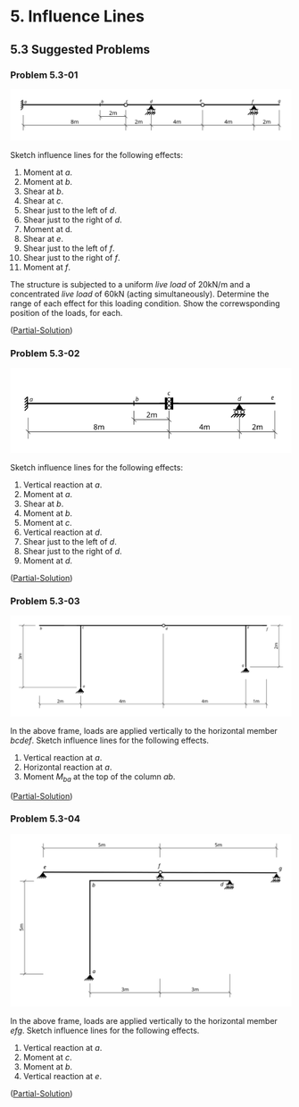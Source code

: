 # 5. Influence Lines

## 5.3 Suggested Problems

### Problem 5.3-01

![Figure](../../images/influencelines/suggested-problems/problem-01-beam.svg)

Sketch influence lines for the following effects:

1. Moment at $a$.
1. Moment at $b$.
1. Shear at $b$.
1. Shear at $c$.
1. Shear just to the left of $d$.
1. Shear just to the right of $d$.
1. Moment at d.
1. Shear at $e$.
1. Shear just to the left of $f$.
1. Shear just to the right of $f$.
1. Moment at $f$.

The structure is subjected to a uniform _live load_ of 20kN/m
and a concentrated _live load_ of 60kN (acting simultaneously).
Determine the range of each effect for this loading condition.
Show the correwsponding position of the loads, for each.

([Partial-Solution](../../images/influencelines/suggested-problems/problem-01-beam-ans-1.svg))

### Problem 5.3-02

![Figure](../../images/influencelines/suggested-problems/problem-02-beam.svg)

Sketch influence lines for the following effects:

1. Vertical reaction at $a$.
1. Moment at $a$.
1. Shear at $b$.
1. Moment at $b$.
1. Moment at $c$.
1. Vertical reaction at $d$.
1. Shear just to the left of $d$.
1. Shear just to the right of $d$.
1. Moment at $d$.

([Partial-Solution](../../images/influencelines/suggested-problems/problem-02-beam-ans-1.svg))


### Problem 5.3-03

![Figure](../../images/influencelines/suggested-problems/problem-03-frame.svg)

In the above frame, loads are applied vertically to the horizontal member $bcdef$.
Sketch influence lines for the following effects.

1. Vertical reaction at $a$.
1. Horizontal reaction at $a$.
1. Moment $M_{ba}$ at the top of the column $ab$.

([Partial-Solution](../../images/influencelines/suggested-problems/problem-03-frame-ans-1.svg))

### Problem 5.3-04

![Figure](../../images/influencelines/suggested-problems/problem-04-frame.svg)

In the above frame, loads are applied vertically to the horizontal member $efg$.
Sketch influence lines for the following effects.

1. Vertical reaction at $a$.
1. Moment at $c$.
1. Moment at $b$.
1. Vertical reaction at $e$.

([Partial-Solution](../../images/influencelines/suggested-problems/problem-04-frame-ans-1.svg))
